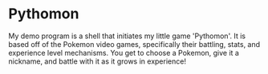 # Pythomon
My demo program is a shell that initiates my little game 'Pythomon'.  It is based off of the Pokemon video games, specifically their battling, stats, and experience level mechanisms. You get to choose a Pokemon, give it a nickname, and battle with it as it grows in experience!
